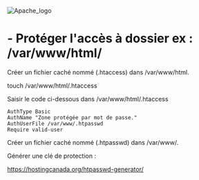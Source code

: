 ![Apache_logo](./images/Apache_logo.png)

# - Protéger l'accès à dossier ex : /var/www/html/

Créer un fichier caché nommé (.htaccess) dans /var/www/html.

touch /var/www/html/.htaccess

Saisir le code ci-dessous dans /var/www/html/.htaccess
```
AuthType Basic
AuthName "Zone protégée par mot de passe."
AuthUserFile /var/www/.htpasswd
Require valid-user
```
Créer un fichier caché nommé (.htpasswd) dans /var/www/.

Générer une clé de protection :

https://hostingcanada.org/htpasswd-generator/

